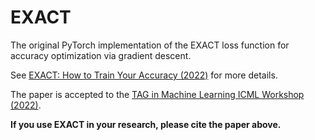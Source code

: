 # EXACT
The original PyTorch implementation of the EXACT loss function for accuracy optimization via gradient descent.

See [EXACT: How to Train Your Accuracy (2022)](https://arxiv.org/pdf/2205.09615.pdf) for more details.

The paper is accepted to the [TAG in Machine Learning
ICML Workshop (2022)](https://www.tagds.com/events/conferences/tag-in-machine-learning).

**If you use EXACT in your research, please cite the paper above.**